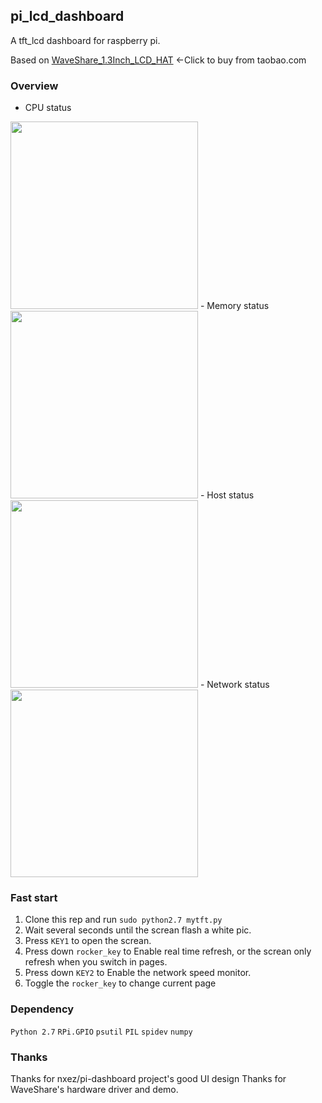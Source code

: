## pi_lcd_dashboard

A tft_lcd dashboard for raspberry pi.

Based on [WaveShare_1.3Inch_LCD_HAT](https://m.tb.cn/h.45fWt0A?sm=2515b6) ←Click to buy from taobao.com

### Overview

- CPU status
<img src="https://blog-pics-1257119641.cos.ap-beijing.myqcloud.com/CPU.jpg" height="300px" />
- Memory status
<img src="https://blog-pics-1257119641.cos.ap-beijing.myqcloud.com/MEM.jpg" height="300px" />
- Host status
<img src="https://blog-pics-1257119641.cos.ap-beijing.myqcloud.com/STAT.jpg" height="300px" />
- Network status
<img src="https://blog-pics-1257119641.cos.ap-beijing.myqcloud.com/NET.jpg" height="300px" />

### Fast start

1. Clone this rep and run `sudo python2.7 mytft.py`
2. Wait several seconds until the screan flash a white pic.
3. Press `KEY1` to open the screan.
4. Press down `rocker_key` to Enable real time refresh, or the screan only refresh when you switch in pages.
5. Press down `KEY2` to Enable the network speed monitor.
6. Toggle the `rocker_key` to change current page

### Dependency

`Python 2.7` `RPi.GPIO` `psutil` `PIL` `spidev` `numpy`

### Thanks

Thanks for nxez/pi-dashboard project's good UI design
Thanks for WaveShare's hardware driver and demo.